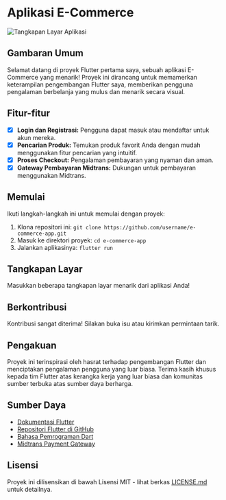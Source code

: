 # Aplikasi E-Commerce

![Tangkapan Layar Aplikasi](link_gambar_screenshot)

## Gambaran Umum

Selamat datang di proyek Flutter pertama saya, sebuah aplikasi E-Commerce yang menarik! Proyek ini dirancang untuk memamerkan keterampilan pengembangan Flutter saya, memberikan pengguna pengalaman berbelanja yang mulus dan menarik secara visual.

## Fitur-fitur

- [x] **Login dan Registrasi:** Pengguna dapat masuk atau mendaftar untuk akun mereka.
- [x] **Pencarian Produk:** Temukan produk favorit Anda dengan mudah menggunakan fitur pencarian yang intuitif.
- [x] **Proses Checkout:** Pengalaman pembayaran yang nyaman dan aman.
- [x] **Gateway Pembayaran Midtrans:** Dukungan untuk pembayaran menggunakan Midtrans.

## Memulai

Ikuti langkah-langkah ini untuk memulai dengan proyek:

1. Klona repositori ini: `git clone https://github.com/username/e-commerce-app.git`
2. Masuk ke direktori proyek: `cd e-commerce-app`
3. Jalankan aplikasinya: `flutter run`

## Tangkapan Layar

Masukkan beberapa tangkapan layar menarik dari aplikasi Anda!

## Berkontribusi

Kontribusi sangat diterima! Silakan buka isu atau kirimkan permintaan tarik.

## Pengakuan

Proyek ini terinspirasi oleh hasrat terhadap pengembangan Flutter dan menciptakan pengalaman pengguna yang luar biasa. Terima kasih khusus kepada tim Flutter atas kerangka kerja yang luar biasa dan komunitas sumber terbuka atas sumber daya berharga.

## Sumber Daya

- [Dokumentasi Flutter](https://flutter.dev/docs)
- [Repositori Flutter di GitHub](https://github.com/flutter/flutter)
- [Bahasa Pemrograman Dart](https://dart.dev/)
- [Midtrans Payment Gateway](https://midtrans.com/)

## Lisensi

Proyek ini dilisensikan di bawah Lisensi MIT - lihat berkas [LICENSE.md](LICENSE.md) untuk detailnya.
